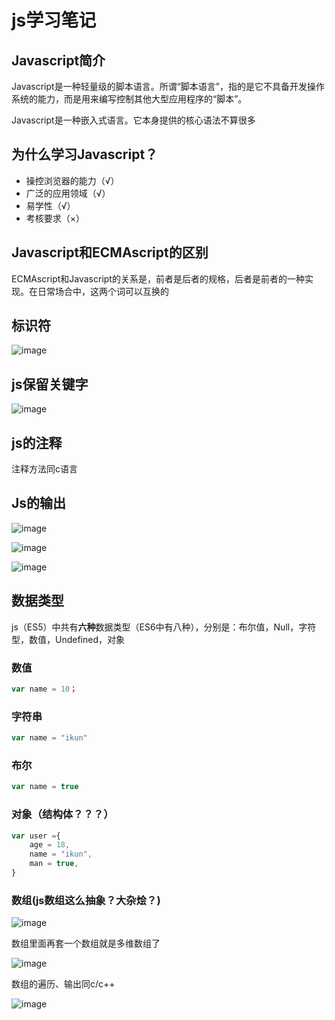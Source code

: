 # js学习笔记

## Javascript简介

Javascript是一种轻量级的脚本语言。所谓“脚本语言”，指的是它不具备开发操作系统的能力，而是用来编写控制其他大型应用程序的“脚本”。

Javascript是一种嵌入式语言。它本身提供的核心语法不算很多



## 为什么学习Javascript？

- 操控浏览器的能力（√）
- 广泛的应用领域（√）
- 易学性（√）
- 考核要求（×） 



## Javascript和ECMAscript的区别

ECMAscript和Javascript的关系是，前者是后者的规格，后者是前者的一种实现。在日常场合中，这两个词可以互换的





## 标识符

![image](https://github.com/Bulonte/Tasks/assets/149052453/ddc3e099-aab4-4308-9665-64bc61bd63d2)


 

## js保留关键字

![image](https://github.com/Bulonte/Tasks/assets/149052453/7ff9eaec-44c2-4582-aa51-f9cd15e0d822)






## js的注释

注释方法同c语言



## Js的输出

![image](https://github.com/Bulonte/Tasks/assets/149052453/9ede2fd7-171b-4e00-870d-a89e0c930a24)




![image](https://github.com/Bulonte/Tasks/assets/149052453/71397488-9585-4cad-917d-34d60b8318e2)


![image](https://github.com/Bulonte/Tasks/assets/149052453/ffe76223-a3e8-45f4-8be7-65a3ff2bb245)








## 数据类型

js（ES5）中共有**六种**数据类型（ES6中有八种），分别是：布尔值，Null，字符型，数值，Undefined，对象



### 数值

```js
var name = 10；
```



### 字符串

```js
var name = "ikun"
```



### 布尔

```js
var name = true
```



### 对象（结构体？？？）

```js
var user ={
    age = 18,
    name = "ikun",
    man = true,
}
```





### 数组(js数组这么抽象？大杂烩？)

![image](https://github.com/Bulonte/Tasks/assets/149052453/870716a1-d698-4e9e-a429-eb2b2231918d)


数组里面再套一个数组就是多维数组了



![image](https://github.com/Bulonte/Tasks/assets/149052453/845fe645-c77a-4861-bf60-8cb9cd6aba02)


数组的遍历、输出同c/c++



![image](https://github.com/Bulonte/Tasks/assets/149052453/aa0450b5-8511-4573-b457-373106a2ba97)






## 
